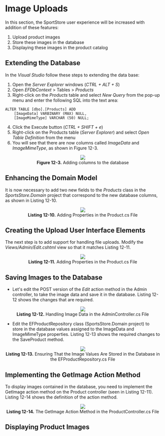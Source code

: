 # Image Uploads
In this section, the SportStore user experience will be increased with addition of these features:
1. Upload product images
2. Store these images in the database
3. Displaying these images in the product catalog

## Extending the Database
In the *Visual Studio* follow these steps to extending the data base:
1. Open the *Server Explorer* windows (*CTRL + ALT + S*)
2. Open *EFDbContext* > Tables > *Products*
3. Right-click on the *Products* table and select *New Query* from the pop-up menu and enter the following SQL into the text area:
```
ALTER TABLE [dbo].[Products] ADD 
    [ImageData] VARBINARY (MAX) NULL,
    [ImageMimeType] VARCHAR (50) NULL;
```
4. Click the Execute button (*CTRL + SHIFT + e*)
5. Right-click on the Products table (*Server Explorer*) and select *Open Table Definition* from the menu
6. You will see that there are now columns called *ImageData* and *ImageMimeType*, as shown in Figure 12-3.
<p align="center">
    <img src="ch12-Pictures/Figure 12-3.png" /><br />
    <b>Figure 12-3.</b> Adding columns to the database
</p>  

## Enhancing the Domain Model 
It is now necessary to add two new fields to the *Products* class in the *SportsStore.Domain* project that correspond to the new database columns, as shown in Listing 12-10.
<p align="center">
    <img src="ch12-Pictures/Listing 12-10.png" /><br />
    <b>Listing 12-10.</b> Adding Properties in the Product.cs File
</p>  

## Creating the Upload User Interface Elements
The next step is to add support for handling file uploads. Modify the *Views/Admin/Edit.cshtml* view so that it matches Listing 12-11.
<p align="center">
    <img src="ch12-Pictures/Listing 12-11.png" /><br />
    <b>Listing 12-11.</b> Adding Properties in the Product.cs File
</p>  

## Saving Images to the Database
* Let's edit the POST version of the *Edit* action method in the Admin controller, to take the image data and save it in the database. Listing 12-12 shows the changes that are required.
<p align="center">
    <img src="ch12-Pictures/Listing 12-12.png" /><br />
    <b>Listing 12-12.</b> Handling Image Data in the AdminController.cs File
</p>  

* Edit the EFProductRepository class (SportsStore.Domain project) to store in the database values assigned to the ImageData and ImageMimeType properties. Listing 12-13 shows the required changes to the SaveProduct method.
<p align="center">
    <img src="ch12-Pictures/Listing 12-13.png" /><br />
    <b>Listing 12-13.</b> Ensuring That the Image Values Are Stored in the Database in the EFProductRepository.cs File
</p>  

## Implementing the GetImage Action Method
To display images contained in the database, you need to implement the GetImage action method on the Product controller (seen in Listing 12-11). Listing 12-14 shows the definition of the action method.
<p align="center">
    <img src="ch12-Pictures/Listing 12-14.png" /><br />
    <b>Listing 12-14.</b> The GetImage Action Method in the ProductController.cs File
</p>  

## Displaying Product Images

<!---
CHAPTER 12 - SportsStore: Security & Finishing Touches
# Image Uploads 
## Displaying Product Images
->